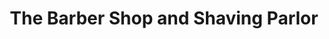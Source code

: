 ---
title: "The Barber Shop and Shaving Parlor"
url: /bozeman/the-barber-shop-and-shaving-parlor/
shop: Friseur
---
